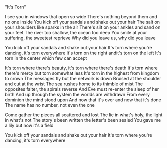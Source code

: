 "It's Torn"

I see you in windows that open so wide
There's nothing beyond them and no one inside
You kick off your sandals and shake out your hair
The salt on your shoulders like sparks in the air
There's silt on your ankles and sand on your feet
The river too shallow, the ocean too deep
You smile at your suffering, the sweetest reprieve
Why did you leave us, why did you leave

You kick off your sandals and shake out your hair
It's torn where you're dancing, it's torn everywhere
It's torn on the right andit's torn on the left
It's torn in the center which few can accept

It's torn where there's beauty, it's torn where there's death
It's torn where there's mercy but torn somewhat less
It's torn in the highest from kingdom to crown
The messages fly but the network is down
Bruised at the shoulder and cut at the wrist
The sea rushes home to its thimble of mist
The opposites falter, the spirals reverse
And Eve must re-enter the sleep of her birth
And up through the system the worlds are withdrawn
From every dominion the mind stood upon
And now that it's over and now that it's done
The name has no number, not even the one

Come gather the pieces all scattered and lost
The lie in what's holy, the light in what's not
The story's been written the letter's been sealed
You gave me a lily but now it's a field

You kick off your sandals and shake out your hair
It's torn where you're dancing, it's torn everywhere

